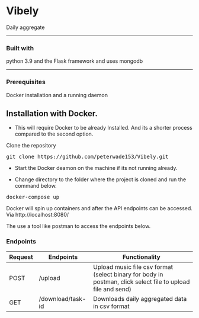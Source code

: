 # Vibely
Daily aggregate

---

###  Built with
python 3.9 and the Flask framework and uses mongodb

---
### Prerequisites
Docker installation and a running daemon


## Installation with Docker.
- This will require Docker to be already Installed. And its a shorter process compared to the second option.

Clone the repository
<pre>
git clone https://github.com/peterwade153/Vibely.git
</pre>

- Start the Docker deamon on the machine if its not running already. 

- Change directory to the folder where the project is cloned and run the command below.

<pre>
docker-compose up
</pre>

Docker will spin up containers and after the API endpoints can be accessed. Via http://localhost:8080/

The use a tool like postman to access the endpoints below.
### Endpoints

Request |       Endpoints                 |       Functionality
--------|---------------------------------|--------------------------------
POST    |  /upload                        |        Upload music file csv format (select binary for body in postman, click select file to upload file and send)
GET     |  /download/task-id              |        Downloads daily aggregated data in csv format
